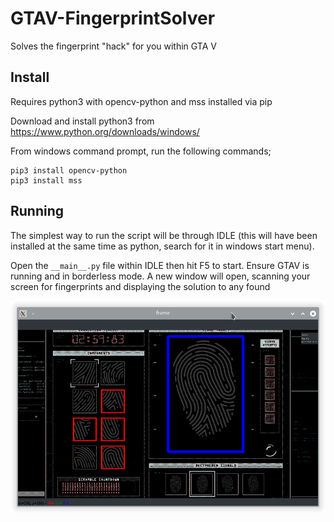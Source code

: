 # GTAV-FingerprintSolver
Solves the fingerprint "hack" for you within GTA V

## Install
Requires python3 with opencv-python and mss installed via pip

Download and install python3 from https://www.python.org/downloads/windows/

From windows command prompt, run the following commands;
```
pip3 install opencv-python
pip3 install mss
```

## Running
The simplest way to run the script will be through IDLE (this will have been installed at the same time as python, search for it in windows start menu).

Open the `__main__.py` file within IDLE then hit F5 to start. Ensure GTAV is running and in borderless mode. A new window will open, scanning your screen for fingerprints and displaying the solution to any found

![](demo/GTAVFingerprint.png)

